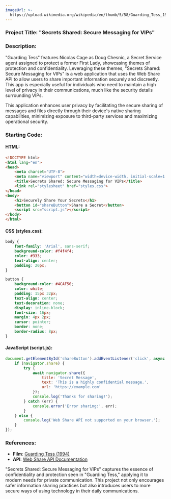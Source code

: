 ```yaml
---
imageUrl: >-
  https://upload.wikimedia.org/wikipedia/en/thumb/5/58/Guarding_Tess_1994.jpg/220px-Guarding_Tess_1994.jpg
---
```

### Project Title: **"Secrets Shared: Secure Messaging for VIPs"**

### Description:
"Guarding Tess" features Nicolas Cage as Doug Chesnic, a Secret Service agent assigned to protect a former First Lady, showcasing themes of protection and confidentiality. Leveraging these themes, "Secrets Shared: Secure Messaging for VIPs" is a web application that uses the Web Share API to allow users to share important information securely and discreetly. This app is especially useful for individuals who need to maintain a high level of privacy in their communications, much like the security details surrounding VIPs.

This application enhances user privacy by facilitating the secure sharing of messages and files directly through their device's native sharing capabilities, minimizing exposure to third-party services and maximizing operational security.

### Starting Code:

#### HTML:
```html
<!DOCTYPE html>
<html lang="en">
<head>
    <meta charset="UTF-8">
    <meta name="viewport" content="width=device-width, initial-scale=1.0">
    <title>Secrets Shared: Secure Messaging for VIPs</title>
    <link rel="stylesheet" href="styles.css">
</head>
<body>
    <h1>Securely Share Your Secrets</h1>
    <button id="shareButton">Share a Secret</button>
    <script src="script.js"></script>
</body>
</html>
```

#### CSS (styles.css):
```css
body {
    font-family: 'Arial', sans-serif;
    background-color: #f4f4f4;
    color: #333;
    text-align: center;
    padding: 20px;
}

button {
    background-color: #4CAF50;
    color: white;
    padding: 15px 32px;
    text-align: center;
    text-decoration: none;
    display: inline-block;
    font-size: 16px;
    margin: 4px 2px;
    cursor: pointer;
    border: none;
    border-radius: 8px;
}
```

#### JavaScript (script.js):
```javascript
document.getElementById('shareButton').addEventListener('click', async () => {
    if (navigator.share) {
        try {
            await navigator.share({
                title: 'Secret Message',
                text: 'This is a highly confidential message.',
                url: 'https://example.com'
            });
            console.log('Thanks for sharing!');
        } catch (err) {
            console.error('Error sharing:', err);
        }
    } else {
        console.log('Web Share API not supported on your browser.');
    }
});
```

### References:
- **Film**: [Guarding Tess (1994)](https://en.wikipedia.org/wiki/Guarding_Tess)
- **API**: [Web Share API Documentation](https://developer.mozilla.org/en-US/docs/Web/API/Web_Share_API)

"Secrets Shared: Secure Messaging for VIPs" captures the essence of confidentiality and protection seen in "Guarding Tess," applying it to modern needs for private communication. This project not only encourages safer information sharing practices but also introduces users to more secure ways of using technology in their daily communications.

